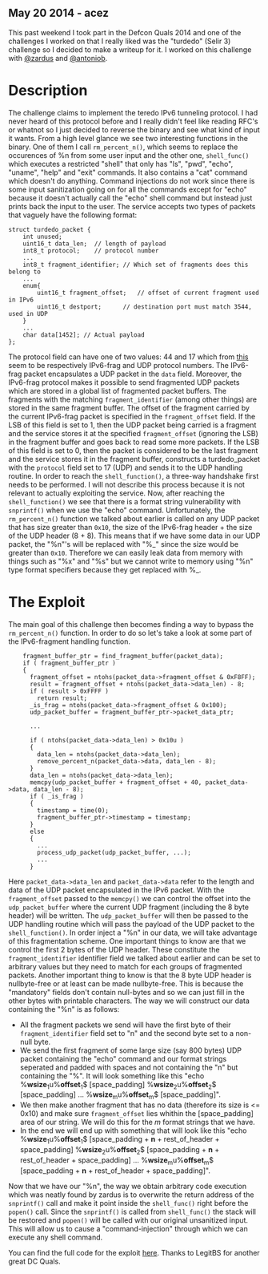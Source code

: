 ## May 20 2014 - acez

This past weekend I took part in the Defcon Quals 2014 and one of the challenges I worked on that I really liked was the "turdedo" (Selir 3) challenge so I decided to make a writeup for it. I worked on this challenge with [@zardus](https://twitter.com/Zardus) and [@antoniob](@_antonio_bc_).

# Description

The challenge claims to implement the teredo IPv6 tunneling protocol. I had never heard of this protocol before and I really didn't feel like reading RFC's or whatnot so I just decided to reverse the binary and see what kind of input it wants.
From a high level glance we see two interesting functions in the binary. One of them I call `rm_percent_n()`, which seems to replace the occurences of %n from some user input and the other one, `shell_func()` which executes a restricted "shell" that only has "ls", "pwd", "echo", "uname", "help" and "exit" commands. It also contains a "cat" command which doesn't do anything. Command injections do not work since there is some input sanitization going on for all the commands except for "echo" because it doesn't actually call the "echo" shell command but instead just prints back the input to the user.
The service accepts two types of packets that vaguely have the following format:
```language-c
struct turdedo_packet {
    int	unused;
    uint16_t data_len;	// length of payload
    int8_t protocol; 	// protocol number
    ...
    int8_t fragment_identifier; // Which set of fragments does this belong to
    ...
    enum{
    	uint16_t fragment_offset;	// offset of current fragment used in IPv6
        uint16_t destport;		// destination port must match 3544, used in UDP
    }
    ...
	char data[1452]; // Actual payload
};
```
The protocol field can have one of two values: 44 and 17 which from [this](http://www.iana.org/assignments/protocol-numbers/protocol-numbers.xhtml) seem to be respectively IPv6-frag and UDP protocol numbers.
The IPv6-frag packet encapsulates a UDP packet in the `data` field. Moreover, the IPv6-frag protocol makes it possible to send fragmented UDP packets which are stored in a global list of fragmented packet buffers. The fragments with the matching `fragment_identifier` (among other things) are stored in the same fragment buffer. The offset of the fragment carried by the current IPv6-frag packet is specified in the `fragment_offset` field. If the LSB of this field is set to 1, then the UDP packet being carried is a fragment and the service stores it at the specified `fragment_offset` (ignoring the LSB) in the fragment buffer and goes back to read some more packets. If the LSB of this field is set to 0, then the packet is considered to be the last fragment and the service stores it in the fragment buffer, constructs a turdedo_packet with the `protocol` field set to 17 (UDP) and sends it to the UDP handling routine.
In order to reach the `shell_function()`, a three-way handshake first needs to be performed. I will not describe this process because it is not relevant to actually exploiting the service.
Now, after reaching the `shell_function()` we see that there is a format string vulnerability with `snprintf()` when we use the "echo" command.
Unfortunately, the `rm_percent_n()` function we talked about earlier is called on any UDP packet that has size greater than `0x10`, the size of the IPv6-frag header + the size of the UDP header (8 + 8). This means that if we have some data in our UDP packet, the "%n"'s will be replaced with "%\_" since the size would be greater than `0x10`. Therefore we can easily leak data from memory with things such as "%x" and "%s" but we cannot write to memory using "%n" type format specifiers because they get replaced with %\_.
        
# The Exploit

The main goal of this challenge then becomes finding a way to bypass the `rm_percent_n()` function. In order to do so let's take a look at some part of the IPv6-fragment handling function.
```language-c
	fragment_buffer_ptr = find_fragment_buffer(packet_data);
    if ( fragment_buffer_ptr )
    {
      fragment_offset = ntohs(packet_data->fragment_offset & 0xF8FF);
      result = fragment_offset + ntohs(packet_data->data_len) - 8;
      if ( result > 0xFFFF )
        return result;
      _is_frag = ntohs(packet_data->fragment_offset & 0x100);
      udp_packet_buffer = fragment_buffer_ptr->packet_data_ptr;
      
      ...
      
      if ( ntohs(packet_data->data_len) > 0x10u )
      {
        data_len = ntohs(packet_data->data_len);
        remove_percent_n(packet_data->data, data_len - 8);
      }
      data_len = ntohs(packet_data->data_len);
      memcpy(udp_packet_buffer + fragment_offset + 40, packet_data->data, data_len - 8);
      if ( _is_frag )
      {
        timestamp = time(0);
        fragment_buffer_ptr->timestamp = timestamp;
      }
      else
      {
        ...
        process_udp_packet(udp_packet_buffer, ...);
        ...
      }
```
Here `packet_data->data_len` and `packet_data->data` refer to the length and data of the UDP packet encapsulated in the IPv6 packet. With the `fragment_offset` passed to the `memcpy()` we can control the offset into the `udp_packet_buffer` where the current UDP fragment (including the 8 byte header) will be written. The `udp_packet_buffer` will then be passed to the UDP handling routine which will pass the payload of the UDP packet to the `shell_function()`. In order inject a "%n" in our data, we will take advantage of this fragmentation scheme. 
One important things to know are that we control the first 2 bytes of the UDP header. These constitute the `fragment_identifier` identifier field we talked about earlier and can be set to arbitrary values but they need to match for each groups of fragmented packets.
Another important thing to know is that the 8 byte UDP header is nullbyte-free or at least can be made nullbyte-free. This is because the "mandatory" fields don't contain null-bytes and so we can just fill in the other bytes with printable characters. 
The way we will construct our data containing the "%n" is as follows:

- All the fragment packets we send will have the first byte of their `fragment_identifier` field set to "n" and the second byte set to a non-null byte.
- We send the first fragment of some large size (say 800 bytes) UDP packet containing the "echo" command and our format strings seperated and padded with spaces and not containing the "n" but containing the "%". It will look something like this "echo %**wsize**<sub>1</sub>u%**offset**<sub>1</sub>$ [space\_padding] %**wsize**<sub>2</sub>u%**offset**<sub>2</sub>$ [space\_padding] ... %**wsize**<sub>m</sub>u%**offset**<sub>m</sub>$ [space\_padding]". 
- We then make another fragment that has no data (therefore its size is <= 0x10) and make sure `fragment_offset` lies whithin the [space\_padding] area of our string. We will do this for the _m_ format strings that we have.
- In the end we will end up with something that will look like this "echo %**wsize**<sub>1</sub>u%**offset**<sub>1</sub>$ [space\_padding +  **n** + rest\_of\_header + space\_padding] %**wsize**<sub>2</sub>u%**offset**<sub>2</sub>$ [space\_padding +  **n** + rest\_of\_header + space\_padding] ... %**wsize**<sub>m</sub>u%**offset**<sub>m</sub>$ [space\_padding +  **n** + rest\_of\_header + space\_padding]".

Now that we have our "%n", the way we obtain arbitrary code execution which was neatly found by zardus is to overwrite the return address of the `snprintf()` call and make it point inside the `shell_func()` right before the `popen()` call. Since the `snprintf()` is called from `shell_func()` the stack will be restored and `popen()` will be called with our original unsanitized input. This will allow us to cause a "command-injection" through which we can execute any shell command.

You can find the full code for the exploit [here](https://github.com/acama/ctf-writeups/tree/master/defconquals2014/turdedo).
Thanks to LegitBS for another great DC Quals.


